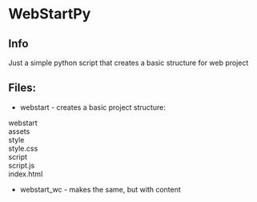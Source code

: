 # WebStartPy
  
## Info
  
Just a simple python script that creates a basic structure for web project
  
## Files:
  
- webstart - creates a basic project structure:
  
webstart  
  assets  
    style  
      style.css  
    script  
      script.js  
    index.html  
  
- webstart_wc - makes the same, but with content
